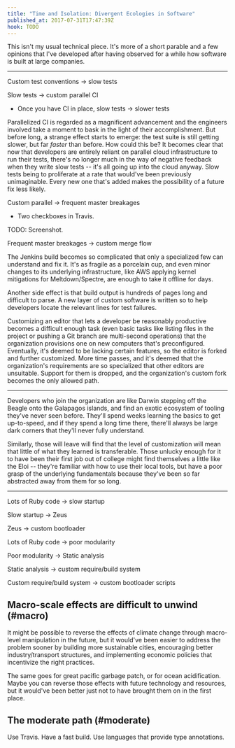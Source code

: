 ```yaml
---
title: "Time and Isolation: Divergent Ecologies in Software"
published_at: 2017-07-31T17:47:39Z
hook: TODO
---
```


This isn't my usual technical piece. It's more of a short
parable and a few opinions that I've developed after having
observed for a while how software is built at large companies.

---

Custom test conventions -> slow tests

Slow tests -> custom parallel CI

* Once you have CI in place, slow tests -> slower tests

Parallelized CI is regarded as a magnificent advancement
and the engineers involved take a moment to bask in the
light of their accomplishment. But before long, a strange
effect starts to emerge: the test suite is still getting
slower, but far _faster_ than before. How could this be? It
becomes clear that now that developers are entirely reliant
on parallel cloud infrastructure to run their tests,
there's no longer much in the way of negative feedback when
they write slow tests -- it's all going up into the cloud
anyway. Slow tests being to proliferate at a rate that
would've been previously unimaginable. Every new one that's
added makes the possibility of a future fix less likely.

Custom parallel -> frequent master breakages

* Two checkboxes in Travis.

TODO: Screenshot.

Frequent master breakages -> custom merge flow

The Jenkins build becomes so complicated that only a
specialized few can understand and fix it. It's as fragile
as a porcelain cup, and even minor changes to its
underlying infrastructure, like AWS applying kernel
mitigations for Meltdown/Spectre, are enough to take it
offline for days.

Another side effect is that build output is hundreds of
pages long and difficult to parse. A new layer of custom
software is written so to help developers locate the
relevant lines for test failures.

Customizing an editor that lets a developer be reasonably
productive becomes a difficult enough task (even basic
tasks like listing files in the project or pushing a Git
branch are multi-second operations) that the organization
provisions one on new computers that's preconfigured.
Eventually, it's deemed to be lacking certain features, so
the editor is forked and further customized. More time
passes, and it's deemed that the organization's
requirements are so specialized that other editors are
unsuitable. Support for them is dropped, and the
organization's custom fork becomes the only allowed path.

---

Developers who join the organization are like Darwin
stepping off the Beagle onto the Galapagos islands, and
find an exotic ecosystem of tooling they've never seen
before. They'll spend weeks learning the basics to get
up-to-speed, and if they spend a long time there, there'll
always be large dark corners that they'll never fully
understand.

Similarly, those will leave will find that the level of
customization will mean that little of what they learned is
transferable. Those unlucky enough for it to have been
their first job out of college might find themselves a
little like the Eloi -- they're familiar with how to use
their local tools, but have a poor grasp of the underlying
fundamentals because they've been so far abstracted away
from them for so long.

---

Lots of Ruby code -> slow startup

Slow startup -> Zeus

Zeus -> custom bootloader

Lots of Ruby code -> poor modularity

Poor modularity -> Static analysis

Static analysis -> custom require/build system

Custom require/build system -> custom bootloader scripts

## Macro-scale effects are difficult to unwind (#macro)

It might be possible to reverse the effects of climate
change through macro-level manipulation in the future, but
it would've been easier to address the problem sooner by
building more sustainable cities, encouraging better
industry/transport structures, and implementing economic
policies that incentivize the right practices.

The same goes for great pacific garbage patch, or for ocean
acidification. Maybe you can reverse those effects with
future technology and resources, but it would've been
better just not to have brought them on in the first place.

## The moderate path (#moderate)

Use Travis.
Have a fast build.
Use languages that provide type annotations.
